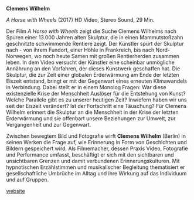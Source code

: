 **Clemens Wilhelm**

_A Horse with Wheels_ (2017)
HD Video, Stereo Sound, 29 Min.

Der Film _A Horse with Wheels_ zeigt die Suche Clemens Wilhelms nach Spuren einer 13.000 Jahren alten Skulptur, die in einen Mammutstoßzahn geschnitzte schwimmende Rentiere zeigt. Der Künstler spürt der Skulptur nach - von ihrem Fundort, einer Höhle in Frankreich, bis nach Nord-Norwegen, wo noch heute Samen mit großen Rentierherden zusammen leben. In dem Video versucht der Künstler eine scheinbar unmögliche Annährung an den Vorfahren, der dieses Kunstwerk geschaffen hat. Die Skulptur, die zur Zeit einer globalen Erderwärmung am Ende der letzten Eiszeit entstand, bringt er mit der Gegenwart eines erneuten Klimawandels in Verbindung. Dabei stellt er in einem Monolog Fragen: War diese existenzielle Krise der Menschheit Auslöser für die Entstehung von Kunst? Welche Parallele gibt es zu unserer heutigen Zeit? Inwiefern haben wir uns seit der Eiszeit verändert? Ist der Fortschritt eine Täuschung? Für Clemens Wilhelm erinnert die Skulptur an die Menschheit in der Krise der letzten Erderwärmung und sie offenbart unsere Beziehungen zur Umwelt, zur Vergangenheit und zur Gegenwart.

Zwischen bewegtem Bild und Fotografie wirft **Clemens Wilhelm** (Berlin) in seinen Werken die Frage auf, wie Erinnerung in Form von Geschichten und Bildern gespeichert wird. Als Filmemacher, dessen Praxis Video, Fotografie und Performance umfasst, beschäftigt er sich mit den sichtbaren und unsichtbaren Grenzen und damit verbundenen Erinnerungskulturen. Mit hypnotischen Erzählstimmen und musikalischer Begleitung thematisiert er gesellschaftliche Umbrüche im Alltag und ihre Wirkung auf das Individuum und auf Gruppen.

[website](www.clemenswilhelm.com)
